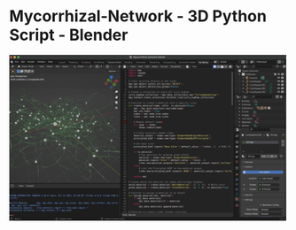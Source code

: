# Mycorrhizal-Network - 3D Python Script - Blender
<img src="MN.png" alt="screenshot of the sketch" width="500" height="300">
